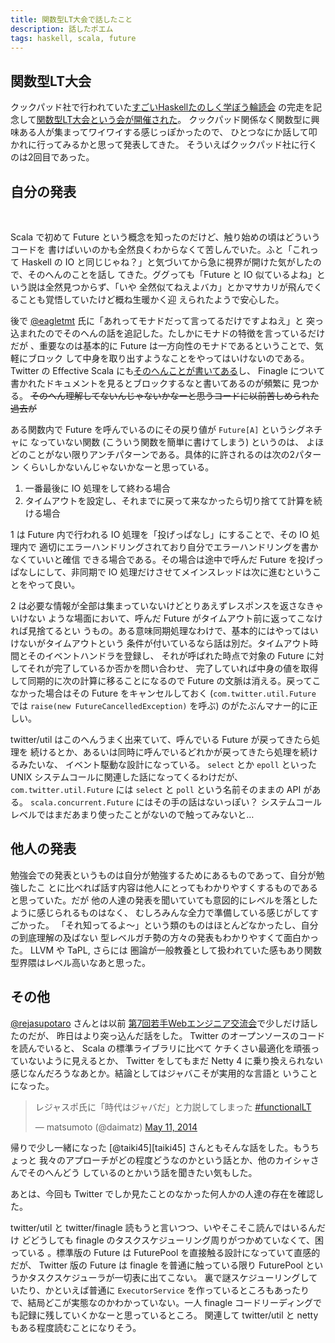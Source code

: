 ```yaml
---
title: 関数型LT大会で話したこと
description: 話したポエム
tags: haskell, scala, future
---
```


## 関数型LT大会

クックパッド社で行われていた[すごいHaskellたのしく学ぼう輪読会][sugoihaskell]
の完走を記念して[関数型LT大会という会が開催された][connpass]。
クックパッド関係なく関数型に興味ある人が集まってワイワイする感じっぽかったので、
ひとつなにか話して叩かれに行ってみるかと思って発表してきた。
そういえばクックパッド社に行くのは2回目であった。

## 自分の発表

<script async class="speakerdeck-embed" data-id="1701f420bb5a0131d135622ec9067e44" data-ratio="1.33333333333333" src="//speakerdeck.com/assets/embed.js"></script>

<br/>

Scala で初めて Future という概念を知ったのだけど、触り始めの頃はどういうコードを
書けばいいのかも全然良くわからなくて苦しんでいた。ふと「これって Haskell の IO
と同じじゃね？」と気づいてから急に視界が開けた気がしたので、そのへんのことを話し
てきた。ググっても「Future と IO 似ているよね」という説は全然見つからず、「いや
全然似てねえよバカ」とかマサカリが飛んでくることも覚悟していたけど概ね生暖かく迎
えられたようで安心した。

後で [@eagletmt][eagletmt] 氏に「あれってモナドだって言ってるだけですよねえ」と
突っ込まれたのでそのへんの話を追記した。たしかにモナドの特徴を言っているだけだが
、重要なのは基本的に Future は一方向性のモナドであるということで、気軽にブロック
して中身を取り出すようなことをやってはいけないのである。 Twitter の
Effective Scala にも[そのへんことが書いてある][effective-scala-future]し、
Finagle について書かれたドキュメントを見るとブロックするなと書いてあるのが頻繁に
見つかる。
<s>そのへん理解してないんじゃないかなーと思うコードに以前苦しめられた過去が</s>

ある関数内で Future を呼んでいるのにその戻り値が `Future[A]` というシグネチャに
なっていない関数 (こういう関数を簡単に書けてしまう) というのは、
よほどのことがない限りアンチパターンである。具体的に許されるのは次の2パターン
くらいしかないんじゃないかなーと思っている。

1. 一番最後に IO 処理をして終わる場合
2. タイムアウトを設定し、それまでに戻って来なかったら切り捨てて計算を続ける場合

1 は Future 内で行われる IO 処理を「投げっぱなし」にすることで、その IO 処理内で
適切にエラーハンドリングされており自分でエラーハンドリングを書かなくていいと確信
できる場合である。その場合は途中で呼んだ Future を投げっぱなしにして、非同期で
IO 処理だけさせてメインスレッドは次に進むということをやって良い。

2 は必要な情報が全部は集まっていないけどとりあえずレスポンスを返さなきゃいけない
ような場面において、呼んだ Future がタイムアウト前に返ってこなければ見捨てるとい
うもの。ある意味同期処理なわけで、基本的にはやってはいけないがタイムアウトという
条件が付いているなら話は別だ。タイムアウト時間とそのイベントハンドラを登録し、
それが呼ばれた時点で対象の Future に対してそれが完了しているか否かを問い合わせ、
完了していれば中身の値を取得して同期的に次の計算に移ることになるので Future
の文脈は消える。戻ってこなかった場合はその Future をキャンセルしておく
(`com.twitter.util.Future` では `raise(new FutureCancelledException)` を呼ぶ)
のがたぶんマナー的に正しい。

twitter/util はこのへんうまく出来ていて、呼んでいる Future が戻ってきたら処理を
続けるとか、あるいは同時に呼んでいるどれかが戻ってきたら処理を続けるみたいな、
イベント駆動な設計になっている。 `select` とか `epoll` といった UNIX
システムコールに関連した話になってくるわけだが、 `com.twitter.util.Future` には
`select` と `poll` という名前そのままの API がある。
`scala.concurrent.Future` にはその手の話はないっぽい？
システムコールレベルではまだあまり使ったことがないので触ってみないと…

## 他人の発表

勉強会での発表というものは自分が勉強するためにあるものであって、自分が勉強したこ
とに比べれば話す内容は他人にとってもわかりやすくするものであると思っていた。だが
他の人達の発表を聞いていても意図的にレベルを落としたように感じられるものはなく、
むしろみんな全力で準備している感じがしてすごかった。
「それ知ってるよ〜」という類のものはほとんどなかったし、自分の到底理解の及ばない
型レベルガチ勢の方々の発表もわかりやすくて面白かった。 LLVM や TaPL, さらには
圏論が一般教養として扱われていた感もあり関数型界隈はレベル高いなあと思った。

## その他

[@rejasupotaro][rejasupotaro] さんとは以前
[第7回若手Webエンジニア交流会][wakateweb]で少しだけ話したのだが、
昨日はより突っ込んだ話をした。
Twitter のオープンソースのコードを読んでいると、 Scala の標準ライブラリに比べて
ケチくさい最適化を頑張っていないように見えるとか、 Twitter をしてもまだ Netty 4
に乗り換えられない感じなんだろうなあとか。結論としてはジャバこそが実用的な言語と
いうことになった。
<blockquote class="twitter-tweet" lang="en"><p>レジャスポ氏に「時代はジャバだ」と力説してしまった <a href="https://twitter.com/search?q=%23functionalLT&amp;src=hash">#functionalLT</a></p>&mdash; matsumoto (@daimatz) <a href="https://twitter.com/daimatz/statuses/465398393276088321">May 11, 2014</a></blockquote><script async src="//platform.twitter.com/widgets.js" charset="utf-8"></script>
帰りで少し一緒になった [@taiki45][taiki45] さんともそんな話をした。もうちょっと
我々のアプローチがどの程度どうなのかという話とか、他のカイシャさんでそのへんどう
しているのとかいう話を聞きたい気もした。

あとは、今回も Twitter でしか見たことのなかった何人かの人達の存在を確認した。

twitter/util と twitter/finagle 読もうと言いつつ、いやそこそこ読んではいるんだけ
どどうしても finagle のタスクスケジューリング周りがつかめていなくて、困っている
。標準版の Future は FuturePool を直接触る設計になっていて直感的だが、 Twitter
版の Future は finagle を普通に触っている限り FuturePool
というかタスクスケジューラが一切表に出てこない。
裏で謎スケジューリングしていたり、かといえば普通に `ExecutorService`
を作っているところもあったりで、結局どこが実態なのかわかっていない。一人
finagle コードリーディングでも記録に残していくかなーと思っているところ。
関連して twitter/util と netty もある程度読むことになりそう。

[sugoihaskell]: http://sugoihaskell.github.io/
[connpass]: http://connpass.com/event/5795/
[eagletmt]: https://twitter.com/eagletmt
[rejasupotaro]: https://twitter.com/rejasupotaro
[wakateweb]: http://www.zusaar.com/event/3477003
[taiki45]: https://twitter.com/taiki45
[effective-scala-future]: http://twitter.github.io/effectivescala/#Concurrency-Futures
